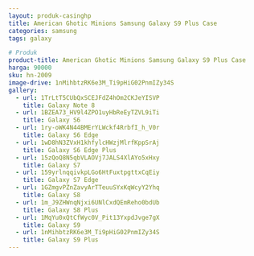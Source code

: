 ```yaml
---
layout: produk-casinghp
title: American Ghotic Minions Samsung Galaxy S9 Plus Case
categories: samsung
tags: galaxy

# Produk
product-title: American Ghotic Minions Samsung Galaxy S9 Plus Case
harga: 90000
sku: hn-2009
image-drive: 1nMihbtzRK6e3M_Ti9pHiG02PnmIZy34S
gallery:
  - url: 1TrLtT5CUbQxSCEJFdZ4hOm2CKJeYISVP
    title: Galaxy Note 8
  - url: 1BZEA73_HV9l4ZPO1uyHbReEyTZVL9iTi
    title: Galaxy S6
  - url: 1ry-oWK4N44BMErYLWckf4RrbfI_h_V0r
    title: Galaxy S6 Edge
  - url: 1wD8hN3ZVxH1khfylcHWzjMlrfKppSrAj
    title: Galaxy S6 Edge Plus
  - url: 15zQoQ8N5qbVLAOVj7JALS4XlAYo5xHxy
    title: Galaxy S7
  - url: 159yrlnqqivkpLGo6HtFuxtpgttxCqEiy
    title: Galaxy S7 Edge
  - url: 1GZmgvPZnZavyArTTeuuSYxKqWcyY2Yhq
    title: Galaxy S8
  - url: 1m_J9ZHWnqNjxi6UNlCxdQEmReho0bdUb
    title: Galaxy S8 Plus
  - url: 1MqYu0xQtCfWyc0V_Pit13YxpdJvge7gX
    title: Galaxy S9
  - url: 1nMihbtzRK6e3M_Ti9pHiG02PnmIZy34S
    title: Galaxy S9 Plus
---
```


